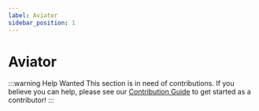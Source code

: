 ```yaml
---
label: Aviator
sidebar_position: 1
---
```


# Aviator

:::warning Help Wanted
This section is in need of contributions. If you believe you can help, please see our [Contribution Guide](../docs/contribution-guide.md) to get started as a contributor!
:::